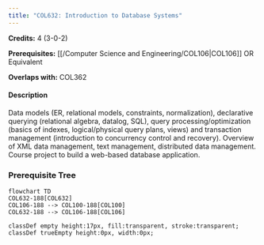 ```yaml
---
title: "COL632: Introduction to Database Systems"
---
```

**Credits:** 4 (3-0-2)

**Prerequisites:** [[/Computer Science and Engineering/COL106|COL106]] OR Equivalent

**Overlaps with:** COL362

#### Description
Data models (ER, relational models, constraints, normalization), declarative querying (relational algebra, datalog, SQL), query processing/optimization (basics of indexes, logical/physical query plans, views) and transaction management (introduction to concurrency control and recovery). Overview of XML data management, text management, distributed data management. Course project to build a web-based database application.

### Prerequisite Tree

```mermaid
flowchart TD
COL632-188[COL632]
COL106-188 --> COL100-188[COL100]
COL632-188 --> COL106-188[COL106]

classDef empty height:17px, fill:transparent, stroke:transparent;
classDef trueEmpty height:0px, width:0px;
```